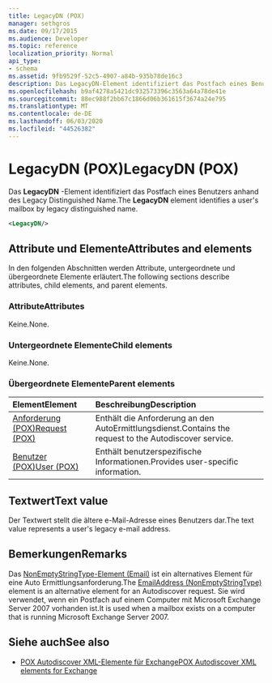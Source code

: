 ```yaml
---
title: LegacyDN (POX)
manager: sethgros
ms.date: 09/17/2015
ms.audience: Developer
ms.topic: reference
localization_priority: Normal
api_type:
- schema
ms.assetid: 9fb9529f-52c5-4907-a84b-935b78de16c3
description: Das LegacyDN-Element identifiziert das Postfach eines Benutzers anhand des Legacy Distinguished Name.
ms.openlocfilehash: b9af4278a5421dc932573396c3563a64a78de41e
ms.sourcegitcommit: 88ec988f2bb67c1866d06b361615f3674a24e795
ms.translationtype: MT
ms.contentlocale: de-DE
ms.lasthandoff: 06/03/2020
ms.locfileid: "44526382"
---
```

# <a name="legacydn-pox"></a><span data-ttu-id="c7e54-103">LegacyDN (POX)</span><span class="sxs-lookup"><span data-stu-id="c7e54-103">LegacyDN (POX)</span></span>

<span data-ttu-id="c7e54-104">Das **LegacyDN** -Element identifiziert das Postfach eines Benutzers anhand des Legacy Distinguished Name.</span><span class="sxs-lookup"><span data-stu-id="c7e54-104">The **LegacyDN** element identifies a user's mailbox by legacy distinguished name.</span></span> 
  
```xml
<LegacyDN/>
```

## <a name="attributes-and-elements"></a><span data-ttu-id="c7e54-105">Attribute und Elemente</span><span class="sxs-lookup"><span data-stu-id="c7e54-105">Attributes and elements</span></span>

<span data-ttu-id="c7e54-106">In den folgenden Abschnitten werden Attribute, untergeordnete und übergeordnete Elemente erläutert.</span><span class="sxs-lookup"><span data-stu-id="c7e54-106">The following sections describe attributes, child elements, and parent elements.</span></span>
  
### <a name="attributes"></a><span data-ttu-id="c7e54-107">Attribute</span><span class="sxs-lookup"><span data-stu-id="c7e54-107">Attributes</span></span>

<span data-ttu-id="c7e54-108">Keine.</span><span class="sxs-lookup"><span data-stu-id="c7e54-108">None.</span></span>
  
### <a name="child-elements"></a><span data-ttu-id="c7e54-109">Untergeordnete Elemente</span><span class="sxs-lookup"><span data-stu-id="c7e54-109">Child elements</span></span>

<span data-ttu-id="c7e54-110">Keine.</span><span class="sxs-lookup"><span data-stu-id="c7e54-110">None.</span></span>
  
### <a name="parent-elements"></a><span data-ttu-id="c7e54-111">Übergeordnete Elemente</span><span class="sxs-lookup"><span data-stu-id="c7e54-111">Parent elements</span></span>

|<span data-ttu-id="c7e54-112">**Element**</span><span class="sxs-lookup"><span data-stu-id="c7e54-112">**Element**</span></span>|<span data-ttu-id="c7e54-113">**Beschreibung**</span><span class="sxs-lookup"><span data-stu-id="c7e54-113">**Description**</span></span>|
|:-----|:-----|
|[<span data-ttu-id="c7e54-114">Anforderung (POX)</span><span class="sxs-lookup"><span data-stu-id="c7e54-114">Request (POX)</span></span>](request-pox.md) <br/> |<span data-ttu-id="c7e54-115">Enthält die Anforderung an den AutoErmittlungsdienst.</span><span class="sxs-lookup"><span data-stu-id="c7e54-115">Contains the request to the Autodiscover service.</span></span>  <br/> |
|[<span data-ttu-id="c7e54-116">Benutzer (POX)</span><span class="sxs-lookup"><span data-stu-id="c7e54-116">User (POX)</span></span>](user-pox.md) <br/> |<span data-ttu-id="c7e54-117">Enthält benutzerspezifische Informationen.</span><span class="sxs-lookup"><span data-stu-id="c7e54-117">Provides user-specific information.</span></span>  <br/> |
   
## <a name="text-value"></a><span data-ttu-id="c7e54-118">Textwert</span><span class="sxs-lookup"><span data-stu-id="c7e54-118">Text value</span></span>

<span data-ttu-id="c7e54-119">Der Textwert stellt die ältere e-Mail-Adresse eines Benutzers dar.</span><span class="sxs-lookup"><span data-stu-id="c7e54-119">The text value represents a user's legacy e-mail address.</span></span>
  
## <a name="remarks"></a><span data-ttu-id="c7e54-120">Bemerkungen</span><span class="sxs-lookup"><span data-stu-id="c7e54-120">Remarks</span></span>

<span data-ttu-id="c7e54-121">Das [NonEmptyStringType-Element (Email)](emailaddress-nonemptystringtype.md) ist ein alternatives Element für eine Auto Ermittlungsanforderung.</span><span class="sxs-lookup"><span data-stu-id="c7e54-121">The [EmailAddress (NonEmptyStringType)](emailaddress-nonemptystringtype.md) element is an alternative element for an Autodiscover request.</span></span> <span data-ttu-id="c7e54-122">Sie wird verwendet, wenn ein Postfach auf einem Computer mit Microsoft Exchange Server 2007 vorhanden ist.</span><span class="sxs-lookup"><span data-stu-id="c7e54-122">It is used when a mailbox exists on a computer that is running Microsoft Exchange Server 2007.</span></span> 
  
## <a name="see-also"></a><span data-ttu-id="c7e54-123">Siehe auch</span><span class="sxs-lookup"><span data-stu-id="c7e54-123">See also</span></span>

- [<span data-ttu-id="c7e54-124">POX Autodiscover XML-Elemente für Exchange</span><span class="sxs-lookup"><span data-stu-id="c7e54-124">POX Autodiscover XML elements for Exchange</span></span>](pox-autodiscover-xml-elements-for-exchange.md)

